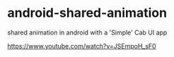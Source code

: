 # android-shared-animation
shared animation in android with a 'Simple' Cab UI app

https://www.youtube.com/watch?v=JSEmpoH_sF0
